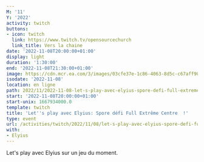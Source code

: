 ```yaml
---
M: '11'
Y: '2022'
activity: twitch
buttons:
- icon: twitch
  link: https://www.twitch.tv/opensourcechurch
  link_title: Vers la chaine
date: '2022-11-08T20:00:00+01:00'
display: light
duration: '1:30:00'
end: '2022-11-08T21:30:00+01:00'
image: https://cdn.mcr.ea.com/3/images/03cfe37e-1c86-4063-8d5c-c67aff90a293/1587735143-0x0-0-0.jpg
isodate: '2022-11-08'
location: en ligne
path: 2022/11/2022-11-08-let-s-play-avec-elyius-spore-defi-full-extreme-centre.md
start: '2022-11-08T20:00:00+01:00'
start-unix: 1667934000.0
template: twitch
title: 'Let''s play avec Elyius: Spore défi Full Extrême Centre  !'
type: event
url: /activities/twitch/2022/11/08/let-s-play-avec-elyius-spore-defi-full-extreme-centre
with:
- Elyius
---
```

Let's play avec Elyius sur un jeu du moment.